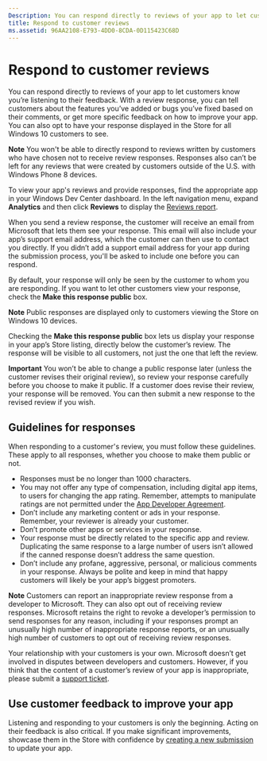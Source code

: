 ```yaml
---
Description: You can respond directly to reviews of your app to let customers know you’re listening to their feedback.
title: Respond to customer reviews
ms.assetid: 96AA2108-E793-4DD0-8CDA-0D115423C68D
---
```


# Respond to customer reviews


You can respond directly to reviews of your app to let customers know you’re listening to their feedback. With a review response, you can tell customers about the features you’ve added or bugs you’ve fixed based on their comments, or get more specific feedback on how to improve your app. You can also opt to have your response displayed in the Store for all Windows 10 customers to see.

**Note**  You won't be able to directly respond to reviews written by customers who have chosen not to receive review responses. Responses also can’t be left for any reviews that were created by customers outside of the U.S. with Windows Phone 8 devices.

 
To view your app's reviews and provide responses, find the appropriate app in your Windows Dev Center dashboard. In the left navigation menu, expand **Analytics** and then click **Reviews** to display the [Reviews report](reviews-report.md).

When you send a review response, the customer will receive an email from Microsoft that lets them see your response. This email will also include your app’s support email address, which the customer can then use to contact you directly. If you didn’t add a support email address for your app during the submission process, you'll be asked to include one before you can respond.

By default, your response will only be seen by the customer to whom you are responding. If you want to let other customers view your response, check the **Make this response public** box.

**Note**   Public responses are displayed only to customers viewing the Store on Windows 10 devices.


Checking the **Make this response public** box lets us display your response in your app’s Store listing, directly below the customer’s review. The response will be visible to all customers, not just the one that left the review.

**Important**  You won’t be able to change a public response later (unless the customer revises their original review), so review your response carefully before you choose to make it public. If a customer does revise their review, your response will be removed. You can then submit a new response to the revised review if you wish.


## Guidelines for responses


When responding to a customer's review, you must follow these guidelines. These apply to all responses, whether you choose to make them public or not.

-   Responses must be no longer than 1000 characters.
-   You may not offer any type of compensation, including digital app items, to users for changing the app rating. Remember, attempts to manipulate ratings are not permitted under the [App Developer Agreement](https://msdn.microsoft.com/library/windows/apps/hh694058).
-   Don’t include any marketing content or ads in your response. Remember, your reviewer is already your customer.
-   Don’t promote other apps or services in your response.
-   Your response must be directly related to the specific app and review. Duplicating the same response to a large number of users isn’t allowed if the canned response doesn’t address the same question.
-   Don’t include any profane, aggressive, personal, or malicious comments in your response. Always be polite and keep in mind that happy customers will likely be your app’s biggest promoters.

**Note**  Customers can report an inappropriate review response from a developer to Microsoft. They can also opt out of receiving review responses.
Microsoft retains the right to revoke a developer’s permission to send responses for any reason, including if your responses prompt an unusually high number of inappropriate response reports, or an unusually high number of customers to opt out of receiving review responses.


Your relationship with your customers is your own. Microsoft doesn’t get involved in disputes between developers and customers. However, if you think that the content of a customer’s review of your app is inappropriate, please submit a [support ticket](http://go.microsoft.com/fwlink/p/?LinkID=401178).

## Use customer feedback to improve your app


Listening and responding to your customers is only the beginning. Acting on their feedback is also critical. If you make significant improvements, showcase them in the Store with confidence by [creating a new submission](app-submissions.md) to update your app.


<!--HONumber=May16_HO4-->


